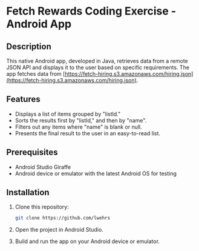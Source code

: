 # Fetch Rewards Coding Exercise - Android App

## Description

This native Android app, developed in Java, retrieves data from a remote JSON API and displays it to the user based on specific requirements. The app fetches data from [https://fetch-hiring.s3.amazonaws.com/hiring.json](https://fetch-hiring.s3.amazonaws.com/hiring.json).

## Features

- Displays a list of items grouped by "listId."
- Sorts the results first by "listId," and then by "name".
- Filters out any items where "name" is blank or null.
- Presents the final result to the user in an easy-to-read list.

## Prerequisites

- Android Studio Giraffe
- Android device or emulator with the latest Android OS for testing

## Installation

1. Clone this repository:

   ```bash
   git clone https://github.com/lwehrs
   
2. Open the project in Android Studio.

3. Build and run the app on your Android device or emulator.
